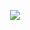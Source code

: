 <p align="center">
  <a href="https://github.com/DenverCoder1/readme-typing-svg"><img src="https://readme-typing-svg.herokuapp.com?color=F70000&width=387&lines=Falsificar+direcci%C3%B3n+MAC"></a>
</p>

<h1 align="center"></h1>
